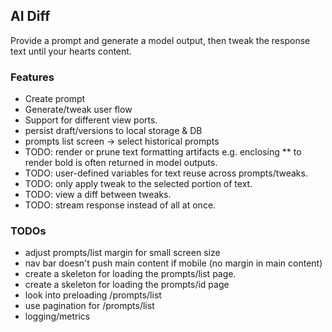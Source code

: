 ## AI Diff

Provide a prompt and generate a model output, then tweak the response text until your hearts content.

### Features
- Create prompt
- Generate/tweak user flow
- Support for different view ports.
- persist draft/versions to local storage & DB
- prompts list screen -> select historical prompts
- TODO: render or prune text formatting artifacts e.g. enclosing ** to render bold is often returned in model outputs.
- TODO: user-defined variables for text reuse across prompts/tweaks.
- TODO: only apply tweak to the selected portion of text.
- TODO: view a diff between tweaks.
- TODO: stream response instead of all at once.

### TODOs

- adjust prompts/list margin for small screen size
- nav bar doesn't push main content if mobile (no margin in main content)
- create a skeleton for loading the prompts/list page.
- create a skeleton for loading the prompts/id page
- look into preloading /prompts/list
- use pagination for /prompts/list
- logging/metrics